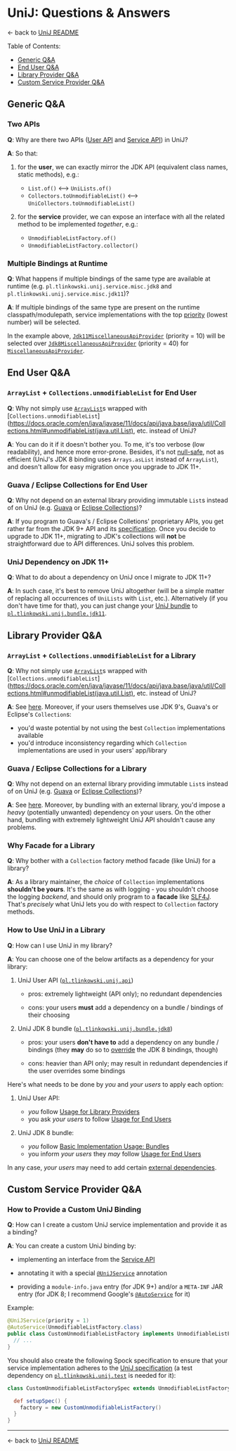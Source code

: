 # UniJ: Questions & Answers

← back to [UniJ README](../README.md)

Table of Contents:

-   [Generic Q&A](#generic-qa)
-   [End User Q&A](#end-user-qa)
-   [Library Provider Q&A](#library-provider-qa)
-   [Custom Service Provider Q&A](#custom-service-provider-qa)

## Generic Q&A

### Two APIs

**Q**:
Why are there two APIs ([User API](../README.md#user-api) and [Service API](../README.md#service-api)) in UniJ?

**A**:
So that:

1.  for the **user**, we can exactly mirror the JDK API (equivalent class names, static methods), e.g.:
    -   `List.of()` ⟷ `UniLists.of()`
    -   `Collectors.toUnmodifiableList()` ⟷ `UniCollectors.toUnmodifiableList()`

2.  for the **service** provider, we can expose an interface with all the related method to be implemented *together*, e.g.:
    -   `UnmodifiableListFactory.of()`
    -   `UnmodifiableListFactory.collector()`

### Multiple Bindings at Runtime

**Q**:
What happens if multiple bindings of the same type are available at runtime
(e.g. `pl.tlinkowski.unij.service.misc.jdk8` and `pl.tlinkowski.unij.service.misc.jdk11`)?

**A**:
If multiple bindings of the same type are present on the runtime classpath/modulepath, service implementations with the top
[priority](../subprojects/api/pl.tlinkowski.unij.service.api/src/main/java/pl/tlinkowski/unij/service/api/UniJService.java)
(lowest number) will be selected.

In the example above,
[`Jdk11MiscellaneousApiProvider`](../subprojects/bindings/misc/pl.tlinkowski.unij.service.misc.jdk11/src/main/java/pl/tlinkowski/unij/service/misc/jdk11/Jdk11MiscellaneousApiProvider.java)
(priority = 10) will be selected over
[`Jdk8MiscellaneousApiProvider`](../subprojects/bindings/misc/pl.tlinkowski.unij.service.misc.jdk8/src/main/java/pl/tlinkowski/unij/service/misc/jdk8/Jdk8MiscellaneousApiProvider.java)
(priority = 40) for
[`MiscellaneousApiProvider`](../subprojects/api/pl.tlinkowski.unij.service.api/src/main/java/pl/tlinkowski/unij/service/api/misc/MiscellaneousApiProvider.java).

## End User Q&A

### `ArrayList` + `Collections.unmodifiableList` for End User

**Q**:
Why not simply use [`ArrayList`](https://docs.oracle.com/en/java/javase/11/docs/api/java.base/java/util/ArrayList.html)s
wrapped with
[`Collections.unmodifiableList`](https://docs.oracle.com/en/java/javase/11/docs/api/java.base/java/util/Collections.html#unmodifiableList(java.util.List),
etc. instead of UniJ?

**A**:
You can do it if it doesn't bother you. To me, it's too verbose (low readability), and hence more error-prone.
Besides, it's not [null-safe](../README.md#api-specification), not as efficient (UniJ's JDK 8 binding uses
`Arrays.asList` instead of `ArrayList`), and doesn't allow for easy migration once you upgrade to JDK 11+.

### Guava / Eclipse Collections for End User

**Q**:
Why not depend on an external library providing immutable `List`s instead of on UniJ (e.g.
[Guava](https://github.com/google/guava) or [Eclipse Collections](https://www.eclipse.org/collections/))?
    
**A**:
If you program to Guava's / Eclipse Colletions' proprietary APIs, you get rather far from the JDK 9+ API and
its [specification](../README.md#api-specification). Once you decide to upgrade to JDK 11+, migrating to JDK's
collections will **not** be straightforward due to API differences. UniJ solves this problem.

### UniJ Dependency on JDK 11+

**Q**:
What to do about a dependency on UniJ once I migrate to JDK 11+?

**A**:
In such case, it's best to remove UniJ altogether (will be a simple matter of replacing all occurrences of `UniLists`
with `List`, etc.). Alternatively (if you don't have time for that), you can just change your
[UniJ bundle](../README.md#bundles) to
[`pl.tlinkowski.unij.bundle.jdk11`](../subprojects/bundles/pl.tlinkowski.unij.bundle.jdk11).

## Library Provider Q&A

### `ArrayList` + `Collections.unmodifiableList` for a Library

**Q**:
Why not simply use [`ArrayList`](https://docs.oracle.com/en/java/javase/11/docs/api/java.base/java/util/ArrayList.html)s
wrapped with
[`Collections.unmodifiableList`](https://docs.oracle.com/en/java/javase/11/docs/api/java.base/java/util/Collections.html#unmodifiableList(java.util.List),
etc. instead of UniJ?
     
**A**:
See [here](#arraylist--collectionsunmodifiablelist-for-end-user). Moreover, if your users themselves use JDK 9's,
Guava's or Eclipse's `Collection`s:

-   you'd waste potential by not using the best `Collection` implementations available
-   you'd introduce inconsistency regarding which `Collection` implementations are used in your users' app/library

### Guava / Eclipse Collections for a Library

**Q**:
Why not depend on an external library providing immutable `List`s instead of on UniJ (e.g.
[Guava](https://github.com/google/guava) or [Eclipse Collections](https://www.eclipse.org/collections/))?

**A**:
See [here](#guava--eclipse-collections-for-end-user). Moreover, by bundling with an external library, you'd
impose a *heavy* (potentially unwanted) dependency on your users. On the other hand, bundling with extremely
lightweight UniJ API shouldn't cause any problems.

### Why Facade for a Library

**Q**:
Why bother with a `Collection` factory method facade (like UniJ) for a library?

**A**:
As a library maintainer, the *choice* of `Collection` implementations **shouldn't be yours**. It's the same as with
logging - you shouldn't choose the logging *backend*, and should only program to a **facade** like
[SLF4J](https://www.slf4j.org/). That's *precisely* what UniJ lets you do with respect to `Collection` factory methods.

### How to Use UniJ in a Library

**Q**:
How can I use UniJ in my library?

**A**:
You can choose one of the below artifacts as a dependency for your library:

1.   UniJ User API ([`pl.tlinkowski.unij.api`](../subprojects/api/pl.tlinkowski.unij.api))

     -   pros: extremely lightweight (API only); no redundant dependencies

     -   cons: your users **must** add a dependency on a bundle / bindings of their choosing
     
2.   UniJ JDK 8 bundle ([`pl.tlinkowski.unij.bundle.jdk8`](../subprojects/bundles/pl.tlinkowski.unij.bundle.jdk8))

     -   pros: your users **don't have to** add a dependency on any bundle / bindings
         (they **may** do so to [override](#multiple-bindings-at-runtime) the JDK 8 bindings, though)

     -   cons: heavier than API only; may result in redundant dependencies if the user overrides some bindings

Here's what needs to be done by *you* and *your users* to apply each option:

1.  UniJ User API:
    -   *you* follow [Usage for Library Providers](USAGE.md#api-usage-for-library-providers)
    -   you ask *your users* to follow [Usage for End Users](USAGE.md#implementation-usage-for-end-users)

2.  UniJ JDK 8 bundle:
    -   *you* follow [Basic Implementation Usage: Bundles](USAGE.md#basic-implementation-usage-bundles)
    -   you inform *your users* they *may* follow [Usage for End Users](USAGE.md#implementation-usage-for-end-users)

In any case, *your users* may need to add certain [external dependencies](USAGE.md#external-dependencies-for-end-users).

## Custom Service Provider Q&A

### How to Provide a Custom UniJ Binding

**Q**:
How can I create a custom UniJ service implementation and provide it as a binding?

**A**:
You can create a custom UniJ binding by:

-   implementing an interface from the [Service API](../README.md#service-api)

-   annotating it with a special [`@UniJService`](../subprojects/api/pl.tlinkowski.unij.service.api/src/main/java/pl/tlinkowski/unij/service/api/UniJService.java)
    annotation

-   providing a `module-info.java` entry (for JDK 9+) and/or a `META-INF` JAR entry (for JDK 8; I recommend Google's
    [`@AutoService`](https://github.com/google/auto/tree/master/service) for it)

Example:

```java
@UniJService(priority = 1)
@AutoService(UnmodifiableListFactory.class)
public class CustomUnmodifiableListFactory implements UnmodifiableListFactory {
  // ...
}
```

You should also create the following Spock specification to ensure that your service implementation adheres to the
[UniJ specification](../README.md#api-specification)
(a test dependency on [`pl.tlinkowski.unij.test`](../subprojects/pl.tlinkowski.unij.test) is needed for it):

```groovy
class CustomUnmodifiableListFactorySpec extends UnmodifiableListFactorySpec {

  def setupSpec() {
    factory = new CustomUnmodifiableListFactory()
  }
}
```

---

← back to [UniJ README](../README.md)
